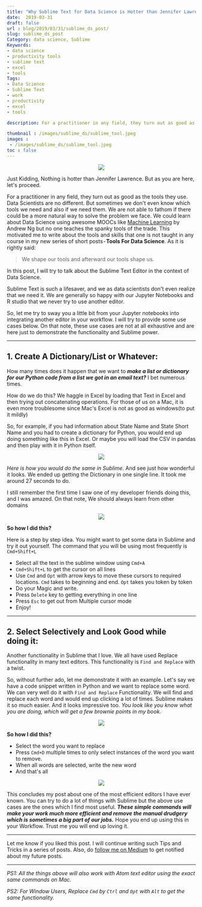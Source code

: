 ```yaml
---
title: "Why Sublime Text for Data Science is Hotter than Jennifer Lawrence?"
date:  2019-03-31
draft: false
url : blog/2019/03/31/sublime_ds_post/
slug: sublime_ds_post
Category: data science, Sublime
Keywords: 
- data science
- productivity tools
- sublime text
- excel
- tools
Tags: 
- Data Science
- Sublime Text
- work
- productivity
- excel
- tools

description: For a practitioner in any field, they turn out as good as the tools they use. Data Scientists are no different. But sometimes we don't even know which tools we need and also if we need them. We are not able to fathom if there could be a more natural way to solve the problem we face. In this post, I will try to talk about the Sublime Text Editor in the context of Data Science.

thumbnail : /images/sublime_ds/sublime_tool.jpeg
images :
 - /images/sublime_ds/sublime_tool.jpeg
toc : false
---
```



<div style="margin-top: 9px; margin-bottom: 10px;">
<center><img src="/images/sublime_ds/sublime_tool.jpeg" ></center>
</div>


Just Kidding, Nothing is hotter than Jennifer Lawrence. But as you are here, let's proceed.

For a practitioner in any field, they turn out as good as the tools they use. Data Scientists are no different. But sometimes we don't even know which tools we need and also if we need them. We are not able to fathom if there could be a more natural way to solve the problem we face. We could learn about Data Science using awesome MOOCs like [Machine Learning](https://www.coursera.org/learn/machine-learning?ranMID=40328&ranEAID=lVarvwc5BD0&ranSiteID=lVarvwc5BD0-IlsUicNUO2OWJZj6q7k7Hw&siteID=lVarvwc5BD0-IlsUicNUO2OWJZj6q7k7Hw&utm_content=3&utm_medium=partners&utm_source=linkshare&utm_campaign=lVarvwc5BD0) by Andrew Ng but no one teaches the spanky tools of the trade. This motivated me to write about the tools and skills that one is not taught in any course in my new series of short posts - **Tools For Data Science**. As it is rightly said:

> We shape our tools and afterward our tools shape us.

In this post, I will try to talk about the Sublime Text Editor in the context of Data Science.

Sublime Text is such a lifesaver, and we as data scientists don't even realize that we need it. We are generally so happy with our Jupyter Notebooks and R studio that we never try to use another editor.

So, let me try to sway you a little bit from your Jupyter notebooks into integrating another editor in your workflow. I will try to provide some use cases below. On that note, these use cases are not at all exhaustive and are here just to demonstrate the functionality and Sublime power.

---

## 1. Create A Dictionary/List or Whatever:

How many times does it happen that we want to ***make a list or dictionary for our Python code from a list we got in an email text?*** I bet numerous times. 

How do we do this? We haggle in Excel by loading that Text in Excel and then trying out concatenating operations. For those of us on a Mac, it is even more troublesome since Mac's Excel is not as good as windows(to put it mildly)

So, for example, if you had information about State Name and State Short Name and you had to create a dictionary for Python, you would end up doing something like this in Excel. Or maybe you will load the CSV in pandas and then play with it in Python itself.

<div style="margin-top: 9px; margin-bottom: 10px;">
<center><img src="/images/sublime_ds/previous_excel-min.gif" ></center>
</div>

*Here is how you would do the same in Sublime.* And see just how wonderful it looks. We ended up getting the Dictionary in one single line. It took me around 27 seconds to do. 

I still remember the first time I saw one of my developer friends doing this, and I was amazed. On that note, We should always learn from other domains

<div style="margin-top: 9px; margin-bottom: 10px;">
<center><img src="/images/sublime_ds/now sublime-min.gif" ></center>
</div>

**So how I did this?**

Here is a step by step idea. You might want to get some data in Sublime and try it out yourself. The command that you will be using most frequently is `Cmd+Shift+L`

- Select all the text in the sublime window using `Cmd+A`
- `Cmd+Shift+L` to get the cursor on all lines
- Use `Cmd` and `Opt` with arrow keys to move these cursors to required locations. `Cmd` takes to beginning and end. `Opt` takes you token by token
- Do your Magic and write.
- Press `Delete` key to getting everything in one line
- Press `Esc` to get out from Multiple cursor mode
- Enjoy!

---

## 2. Select Selectively and Look Good while doing it:

Another functionality in Sublime that I love. We all have used Replace functionality in many text editors. This functionality is `Find and Replace` with a twist.

So, without further ado, let me demonstrate it with an example. Let's say we have a code snippet written in Python and we want to replace some word. We can very well do it with `Find and Replace` Functionality. We will find and replace each word and would end up clicking a lot of times. Sublime makes it so much easier. And it looks impressive too. *You look like you know what you are doing, which will get a few brownie points in my book.*

<div style="margin-top: 9px; margin-bottom: 10px;">
<center><img src="/images/sublime_ds/sublime_mul-min.gif" ></center>
</div>

**So how I did this?**

- Select the word you want to replace
- Press `Cmd+D` multiple times to only select instances of the word you want to remove.
- When all words are selected, write the new word
- And that's all

<div style="margin-top: 9px; margin-bottom: 10px;">
<center><img src="/images/sublime_ds/thor_tools_2x.png" ></center>
</div>

This concludes my post about one of the most efficient editors I have ever known. You can try to do a lot of things with Sublime but the above use cases are the ones which I find most useful. ***These simple commands will make your work much more efficient and remove the manual drudgery which is sometimes a big part of our jobs.*** Hope you end up using this in your Workflow. Trust me you will end up loving it.

--- 

Let me know if you liked this post. I will continue writing such Tips and Tricks in a series of posts. Also, do [follow me on Medium](https://medium.com/@rahul_agarwal) to get notified about my future posts.

---

*PS1: All the things above will also work with Atom text editor using the exact same commands on Mac.*

*PS2: For Window Users, Replace `Cmd` by `Ctrl` and `Opt` with `Alt` to get the same functionality.*

